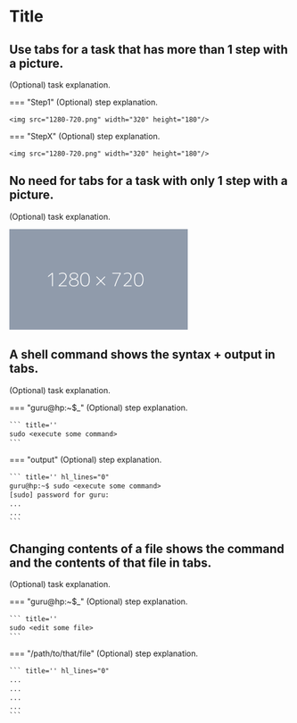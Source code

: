 # Title

## Use tabs for a task that has more than 1 step with a picture.
(Optional) task explanation.

=== "Step1"
    (Optional) step explanation.
    
    <img src="1280-720.png" width="320" height="180"/>

=== "StepX"
    (Optional) step explanation.
    
    <img src="1280-720.png" width="320" height="180"/>

## No need for tabs for a task with only 1 step with a picture.

(Optional) task explanation.

<img src="1280-720.png" width="320" height="180"/>


## A shell command shows the syntax + output in tabs.
(Optional) task explanation.

=== "guru@hp:~$_"
    (Optional) step explanation.

    ``` title=''
    sudo <execute some command>
    ```

=== "output"
    (Optional) step explanation.

    ``` title='' hl_lines="0"
    guru@hp:~$ sudo <execute some command>
    [sudo] password for guru:     
    ...
    ...
    ```

## Changing contents of a file shows the command and the contents of that file in tabs.
(Optional) task explanation.

=== "guru@hp:~$_"
    (Optional) step explanation.

    ``` title=''
    sudo <edit some file>
    ```

=== "/path/to/that/file"
    (Optional) step explanation.

    ``` title='' hl_lines="0"
    ...
    ...
    ...
    ...
    ```

